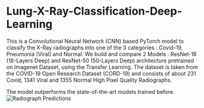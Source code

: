 # Lung-X-Ray-Classification-Deep-Learning

This is a Convolutional Neural Network (CNN) based PyTorch model to classify the X-Ray radiographs into one of the 3 categories : Covid-19, Pneumonia (Viral) and Normal. We build and compare  2 Models : ResNet-18 (18-Layers Deep) and ResNet-50 (50-Layers Deep) architecture pretrained on Imagenet Dataset, using the Transfer Learning. The dataset is taken from the COVID-19 Open Research Dataset (CORD-19) and consists of about 231 Covid, 1341 Viral and 1355 Normal High Pixel Quality Radiographs.

The model outperforms the state-of-the-art models trained before.
![Radiograph Predictions](https://github.com/rohankrgupta/Lung-X-Ray-Classification-Deep-Learning/blob/master/Screenshot%20from%202021-02-19%2014-00-10.png)

